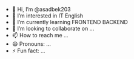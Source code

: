 - 👋 Hi, I’m @asadbek203
- 👀 I’m interested in IT English
- 🌱 I’m currently learning FRONTEND BACKEND
- 💞️ I’m looking to collaborate on ...
- 📫 How to reach me ...
- 😄 Pronouns: ...
- ⚡ Fun fact: ...

<!---
asadbek203/asadbek203 is a ✨ special ✨ repository because its `README.md` (this file) appears on your GitHub profile.
You can click the Preview link to take a look at your changes.
--->
